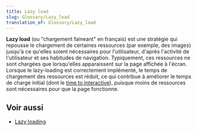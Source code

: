 ```yaml
---
title: Lazy load
slug: Glossary/Lazy_load
translation_of: Glossary/Lazy_load
---
```


**Lazy load** (ou "chargement faineant" en français) est une stratégie qui repousse le chargement de certaines ressources (par exemple, des images) jusqu'à ce qu'elles soient nécessaires pour l'utilisateur, d'après l'activité de l'utilisateur et ses habitudes de navigation. Typiquement, ces ressources ne sont chargées que lorsqu'elles apparaissent sur la page affichée à l'écran. Lorsque le lazy-loading est correctement implémenté, le temps de chargement des ressources est réduit, ce qui contribue à améliorer le temps de charge initial (dont le [time to interactive](/fr/docs/Glossary/Time_to_interactive)), puisque moins de ressources sont nécessaires pour que la page fonctionne.

## Voir aussi

- [Lazy loading](/fr/docs/Web/Performance/Lazy_loading)
